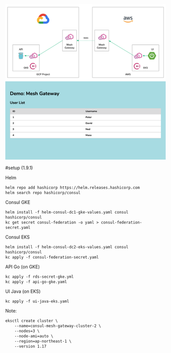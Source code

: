 ![](2k8s.png)
![](2k8s-2.png)

#setup (1.9.1)

Helm
```shell script
helm repo add hashicorp https://helm.releases.hashicorp.com
helm search repo hashicorp/consul
```

Consul GKE
```shell script
helm install -f helm-consul-dc1-gke-values.yaml consul hashicorp/consul
kc get secret consul-federation -o yaml > consul-federation-secret.yaml
```

Consul EKS
```shell script
helm install -f helm-consul-dc2-eks-values.yaml consul hashicorp/consul
kc apply -f consul-federation-secret.yaml
```

API Go (on GKE)
```shell script
kc apply -f rds-secret-gke.yml
kc apply -f api-go-gke.yaml
```

UI Java (on EKS)
```shell script
kc apply -f ui-java-eks.yaml
```

Note: 
```shell script
eksctl create cluster \
    --name=consul-mesh-gateway-cluster-2 \
    --nodes=3 \
    --node-ami=auto \
    --region=ap-northeast-1 \
    --version 1.17
```